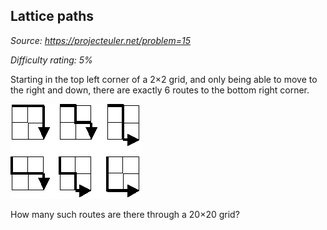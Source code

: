 Lattice paths
-------------

*Source: https://projecteuler.net/problem=15*


*Difficulty rating: 5%*

Starting in the top left corner of a 2×2 grid, and only being able to
move to the right and down, there are exactly 6 routes to the bottom
right corner.

![](img/p015.gif)

How many such routes are there through a 20×20 grid?
